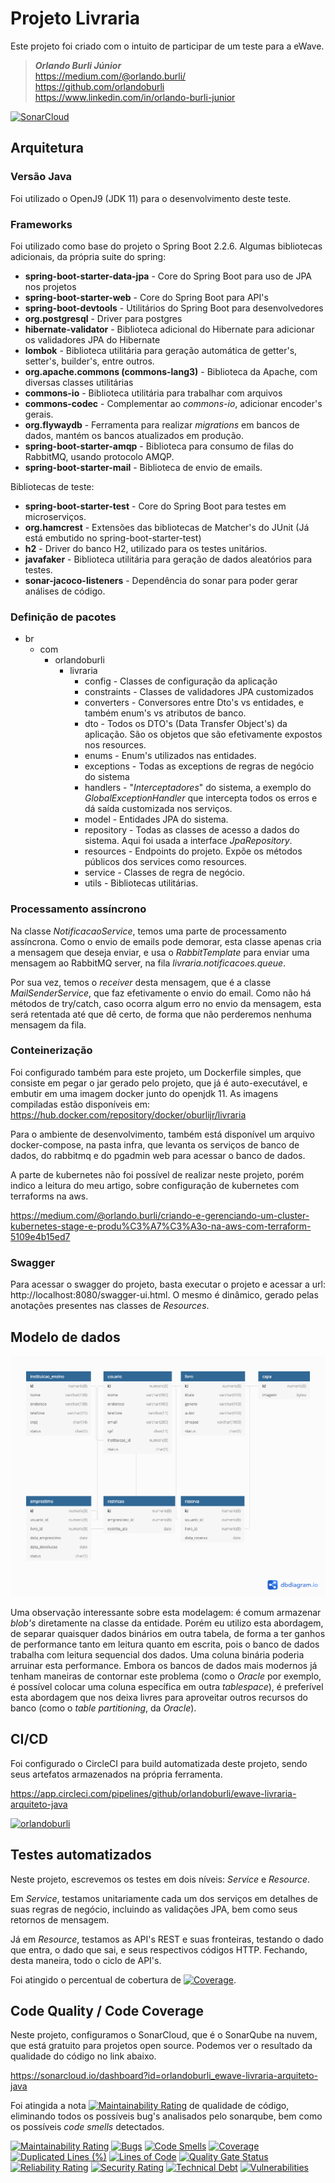 # Projeto Livraria

Este projeto foi criado com o intuito de participar de um teste para a eWave.

> ***Orlando Burli Júnior*** <br/>
> https://medium.com/@orlando.burli/ <br/>
> https://github.com/orlandoburli <br/>
> https://www.linkedin.com/in/orlando-burli-junior

[![SonarCloud](https://sonarcloud.io/images/project_badges/sonarcloud-white.svg)](https://sonarcloud.io/dashboard?id=orlandoburli_ewave-livraria-arquiteto-java)

## Arquitetura

### Versão Java

Foi utilizado o OpenJ9 (JDK 11) para o desenvolvimento deste teste.

### Frameworks

Foi utilizado como base do projeto o Spring Boot 2.2.6. Algumas bibliotecas adicionais, da própria suite do spring:
  * **spring-boot-starter-data-jpa** - Core do Spring Boot para uso de JPA nos projetos
  * **spring-boot-starter-web** - Core do Spring Boot para API's 
  * **spring-boot-devtools** - Utilitários do Spring Boot para desenvolvedores
  * **org.postgresql** - Driver para postgres
  * **hibernate-validator** - Biblioteca adicional do Hibernate para adicionar os validadores JPA do Hibernate
  * **lombok** - Biblioteca utilitária para geração automática de getter's, setter's, builder's, entre outros.
  * **org.apache.commons (commons-lang3)** - Biblioteca da Apache, com diversas classes utilitárias
  * **commons-io** - Biblioteca utilitária para trabalhar com arquivos
  * **commons-codec** - Complementar ao *commons-io*, adicionar encoder's gerais.
  * **org.flywaydb** - Ferramenta para realizar *migrations* em bancos de dados, mantém os bancos atualizados em produção.
  * **spring-boot-starter-amqp** - Biblioteca para consumo de filas do RabbitMQ, usando protocolo AMQP.
  * **spring-boot-starter-mail** - Biblioteca de envio de emails.

Bibliotecas de teste:
  * **spring-boot-starter-test** - Core do Spring Boot para testes em microserviços.
  * **org.hamcrest** - Extensões das bibliotecas de Matcher's do JUnit (Já está embutido no spring-boot-starter-test)
  * **h2** - Driver do banco H2, utilizado para os testes unitários.
  * **javafaker** - Biblioteca utilitária para geração de dados aleatórios para testes.
  * **sonar-jacoco-listeners** - Dependência do sonar para poder gerar análises de código.

### Definição de pacotes
* br
  * com
    * orlandoburli
      * livraria
        * config - Classes de configuração da aplicação
        * constraints - Classes de validadores JPA customizados
        * converters - Conversores entre Dto's vs entidades, e também enum's vs atributos de banco.
        * dto - Todos os DTO's (Data Transfer Object's) da aplicação. São os objetos que são efetivamente expostos nos resources.
        * enums - Enum's utilizados nas entidades.
        * exceptions - Todas as exceptions de regras de negócio do sistema
        * handlers - "*Interceptadores*" do sistema, a exemplo do *GlobalExceptionHandler* que intercepta todos os erros e dá saída customizada nos serviços.
        * model - Entidades JPA do sistema.
        * repository - Todas as classes de acesso a dados do sistema. Aqui foi usada a interface *JpaRepository*.
        * resources - Endpoints do projeto. Expõe os métodos públicos dos services como resources.
        * service - Classes de regra de negócio. 
        * utils - Bibliotecas utilitárias.

### Processamento assíncrono

Na classe *NotificacaoService*, temos uma parte de processamento assíncrona. Como o envio de emails pode demorar, esta classe apenas cria a mensagem que deseja enviar, e usa o *RabbitTemplate* para enviar uma mensagem ao RabbitMQ server, na fila *livraria.notificacoes.queue*. 

Por sua vez, temos o *receiver* desta mensagem, que é a classe *MailSenderService*, que faz efetivamente o envio do email. Como não há métodos de try/catch, caso ocorra algum erro no envio da mensagem, esta será retentada até que dê certo, de forma que não perderemos nenhuma mensagem da fila.

### Conteinerização

Foi configurado também para este projeto, um Dockerfile simples, que consiste em pegar o jar gerado pelo projeto, que já é auto-executável, e embutir em uma imagem docker junto do openjdk 11. As imagens compiladas estão disponíveis em: https://hub.docker.com/repository/docker/oburlijr/livraria

Para o ambiente de desenvolvimento, também está disponível um arquivo docker-compose, na pasta infra, que levanta os serviços de banco de dados, do rabbitmq e do pgadmin web para acessar o banco de dados.

A parte de kubernetes não foi possível de realizar neste projeto, porém indico a leitura do meu artigo, sobre configuração de kubernetes com terraforms na aws.

https://medium.com/@orlando.burli/criando-e-gerenciando-um-cluster-kubernetes-stage-e-produ%C3%A7%C3%A3o-na-aws-com-terraform-5109e4b15ed7

### Swagger

Para acessar o swagger do projeto, basta executar o projeto e acessar a url: http://localhost:8080/swagger-ui.html. O mesmo é dinâmico, gerado pelas anotações presentes nas classes de *Resources*.

## Modelo de dados
[![modelo](docs/livraria_2.png)](https://dbdiagram.io/d/5e285bfd9e76504e0ef08a7c)

Uma observação interessante sobre esta modelagem: é comum armazenar *blob's* diretamente na classe da entidade. Porém eu utilizo esta abordagem, de separar quaisquer dados binários em outra tabela, de forma a ter ganhos de performance tanto em leitura quanto em escrita, pois o banco de dados trabalha com leitura sequencial dos dados. Uma coluna binária poderia arruinar esta performance. Embora os bancos de dados mais modernos já tenham maneiras de contornar este problema (como o *Oracle* por exemplo, é possível colocar uma coluna específica em outra *tablespace*), é preferível esta abordagem que nos deixa livres para aproveitar outros recursos do banco (como o *table partitioning*, da *Oracle*).

## CI/CD

Foi configurado o CircleCI para build automatizada deste projeto, sendo seus artefatos armazenados na própria ferramenta.

https://app.circleci.com/pipelines/github/orlandoburli/ewave-livraria-arquiteto-java

[![orlandoburli](https://circleci.com/gh/orlandoburli/ewave-livraria-arquiteto-java.svg?style=shield)](https://circleci.com/gh/orlandoburli/ewave-livraria-arquiteto-java.svg?style=shield)

## Testes automatizados

Neste projeto, escrevemos os testes em dois níveis: *Service* e *Resource*. 

Em *Service*, testamos unitariamente cada um dos serviços em detalhes de suas regras de negócio, incluindo as validações JPA, bem como seus retornos de mensagem.

Já em *Resource*, testamos as API's REST e suas fronteiras, testando o dado que entra, o dado que sai, e seus respectivos códigos HTTP. Fechando, desta maneira, todo o ciclo de API's.

Foi atingido o percentual de cobertura de [![Coverage](https://sonarcloud.io/api/project_badges/measure?project=orlandoburli_ewave-livraria-arquiteto-java&metric=coverage)](https://sonarcloud.io/dashboard?id=orlandoburli_ewave-livraria-arquiteto-java). 

## Code Quality / Code Coverage

Neste projeto, configuramos o SonarCloud, que é o SonarQube na nuvem, que está gratuito para projetos open source. Podemos ver o resultado da qualidade do código no link abaixo.

https://sonarcloud.io/dashboard?id=orlandoburli_ewave-livraria-arquiteto-java

Foi atingida a nota [![Maintainability Rating](https://sonarcloud.io/api/project_badges/measure?project=orlandoburli_ewave-livraria-arquiteto-java&metric=sqale_rating)](https://sonarcloud.io/dashboard?id=orlandoburli_ewave-livraria-arquiteto-java) de qualidade de código, eliminando todos os possíveis bug's analisados pelo sonarqube, bem como os possíveis *code smells* detectados.


[![Maintainability Rating](https://sonarcloud.io/api/project_badges/measure?project=orlandoburli_ewave-livraria-arquiteto-java&metric=sqale_rating)](https://sonarcloud.io/dashboard?id=orlandoburli_ewave-livraria-arquiteto-java)
[![Bugs](https://sonarcloud.io/api/project_badges/measure?project=orlandoburli_ewave-livraria-arquiteto-java&metric=bugs)](https://sonarcloud.io/dashboard?id=orlandoburli_ewave-livraria-arquiteto-java)
[![Code Smells](https://sonarcloud.io/api/project_badges/measure?project=orlandoburli_ewave-livraria-arquiteto-java&metric=code_smells)](https://sonarcloud.io/dashboard?id=orlandoburli_ewave-livraria-arquiteto-java)
[![Coverage](https://sonarcloud.io/api/project_badges/measure?project=orlandoburli_ewave-livraria-arquiteto-java&metric=coverage)](https://sonarcloud.io/dashboard?id=orlandoburli_ewave-livraria-arquiteto-java)
[![Duplicated Lines (%)](https://sonarcloud.io/api/project_badges/measure?project=orlandoburli_ewave-livraria-arquiteto-java&metric=duplicated_lines_density)](https://sonarcloud.io/dashboard?id=orlandoburli_ewave-livraria-arquiteto-java)
[![Lines of Code](https://sonarcloud.io/api/project_badges/measure?project=orlandoburli_ewave-livraria-arquiteto-java&metric=ncloc)](https://sonarcloud.io/dashboard?id=orlandoburli_ewave-livraria-arquiteto-java)
[![Quality Gate Status](https://sonarcloud.io/api/project_badges/measure?project=orlandoburli_ewave-livraria-arquiteto-java&metric=alert_status)](https://sonarcloud.io/dashboard?id=orlandoburli_ewave-livraria-arquiteto-java)
[![Reliability Rating](https://sonarcloud.io/api/project_badges/measure?project=orlandoburli_ewave-livraria-arquiteto-java&metric=reliability_rating)](https://sonarcloud.io/dashboard?id=orlandoburli_ewave-livraria-arquiteto-java)
[![Security Rating](https://sonarcloud.io/api/project_badges/measure?project=orlandoburli_ewave-livraria-arquiteto-java&metric=security_rating)](https://sonarcloud.io/dashboard?id=orlandoburli_ewave-livraria-arquiteto-java)
[![Technical Debt](https://sonarcloud.io/api/project_badges/measure?project=orlandoburli_ewave-livraria-arquiteto-java&metric=sqale_index)](https://sonarcloud.io/dashboard?id=orlandoburli_ewave-livraria-arquiteto-java)
[![Vulnerabilities](https://sonarcloud.io/api/project_badges/measure?project=orlandoburli_ewave-livraria-arquiteto-java&metric=vulnerabilities)](https://sonarcloud.io/dashboard?id=orlandoburli_ewave-livraria-arquiteto-java)
